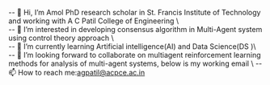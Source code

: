 -- 👋 Hi, I’m Amol PhD research scholar in St. Francis Institute of Technology and working with A C Patil College of Engineering \   
-- 👀 I’m interested in developing consensus algorithm in Multi-Agent system using control theory approach \                     
-- 🌱 I’m currently learning Artificial intelligence(AI) and Data Science(DS )\                                         
-- 💞️ I’m looking forward to collaborate on multiagent reinforcement learning methods for analysis of multi-agent systems, below is my working email \ 
-- 📫 How to reach me:agpatil@acpce.ac.in 


